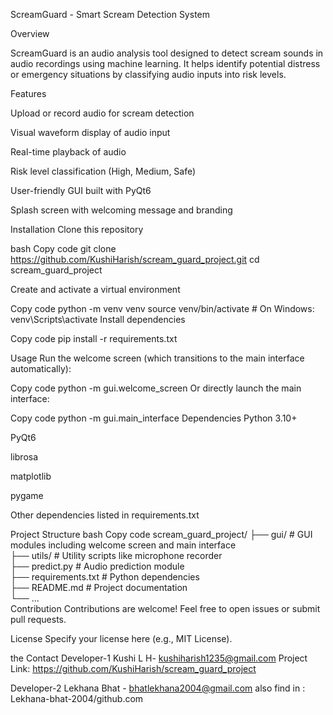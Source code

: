 ScreamGuard - Smart Scream Detection System

Overview

ScreamGuard is an audio analysis tool designed to detect scream sounds in audio recordings using machine learning. It helps identify potential distress or emergency situations by classifying audio inputs into risk levels.

Features

Upload or record audio for scream detection

Visual waveform display of audio input

Real-time playback of audio

Risk level classification (High, Medium, Safe)

User-friendly GUI built with PyQt6

Splash screen with welcoming message and branding

Installation
Clone this repository

bash
Copy code
git clone https://github.com/KushiHarish/scream_guard_project.git
cd scream_guard_project

Create and activate a virtual environment

Copy code
python -m venv venv
source venv/bin/activate # On Windows: venv\Scripts\activate
Install dependencies

Copy code
pip install -r requirements.txt

Usage
Run the welcome screen (which transitions to the main interface automatically):

Copy code
python -m gui.welcome_screen
Or directly launch the main interface:

Copy code
python -m gui.main_interface
Dependencies
Python 3.10+

PyQt6

librosa

matplotlib

pygame

Other dependencies listed in requirements.txt

Project Structure
bash
Copy code
scream_guard_project/
├── gui/ # GUI modules including welcome screen and main interface  
├── utils/ # Utility scripts like microphone recorder  
├── predict.py # Audio prediction module  
├── requirements.txt # Python dependencies  
├── README.md # Project documentation  
└── ...  
Contribution
Contributions are welcome! Feel free to open issues or submit pull requests.

License
Specify your license here (e.g., MIT License).

the
Contact
Developer-1
Kushi L H- kushiharish1235@gmail.com
Project Link: https://github.com/KushiHarish/scream_guard_project

Developer-2
Lekhana Bhat - bhatlekhana2004@gmail.com
also find in : Lekhana-bhat-2004/github.com
